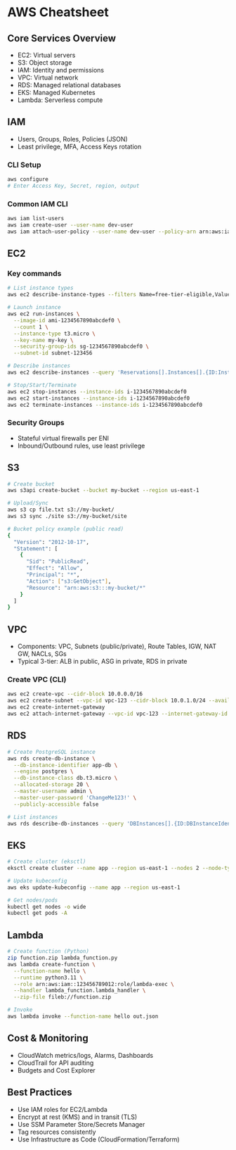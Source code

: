 # AWS Cheatsheet

## Core Services Overview
- EC2: Virtual servers
- S3: Object storage
- IAM: Identity and permissions
- VPC: Virtual network
- RDS: Managed relational databases
- EKS: Managed Kubernetes
- Lambda: Serverless compute

## IAM
- Users, Groups, Roles, Policies (JSON)
- Least privilege, MFA, Access Keys rotation

### CLI Setup
```bash
aws configure
# Enter Access Key, Secret, region, output
```

### Common IAM CLI
```bash
aws iam list-users
aws iam create-user --user-name dev-user
aws iam attach-user-policy --user-name dev-user --policy-arn arn:aws:iam::aws:policy/ReadOnlyAccess
```

## EC2

### Key commands
```bash
# List instance types
aws ec2 describe-instance-types --filters Name=free-tier-eligible,Values=true

# Launch instance
aws ec2 run-instances \
  --image-id ami-1234567890abcdef0 \
  --count 1 \
  --instance-type t3.micro \
  --key-name my-key \
  --security-group-ids sg-1234567890abcdef0 \
  --subnet-id subnet-123456

# Describe instances
aws ec2 describe-instances --query 'Reservations[].Instances[].{ID:InstanceId,Type:InstanceType,State:State.Name,AZ:Placement.AvailabilityZone}' --output table

# Stop/Start/Terminate
aws ec2 stop-instances --instance-ids i-1234567890abcdef0
aws ec2 start-instances --instance-ids i-1234567890abcdef0
aws ec2 terminate-instances --instance-ids i-1234567890abcdef0
```

### Security Groups
- Stateful virtual firewalls per ENI
- Inbound/Outbound rules, use least privilege

## S3
```bash
# Create bucket
aws s3api create-bucket --bucket my-bucket --region us-east-1

# Upload/Sync
aws s3 cp file.txt s3://my-bucket/
aws s3 sync ./site s3://my-bucket/site

# Bucket policy example (public read)
{
  "Version": "2012-10-17",
  "Statement": [
    {
      "Sid": "PublicRead",
      "Effect": "Allow",
      "Principal": "*",
      "Action": ["s3:GetObject"],
      "Resource": "arn:aws:s3:::my-bucket/*"
    }
  ]
}
```

## VPC
- Components: VPC, Subnets (public/private), Route Tables, IGW, NAT GW, NACLs, SGs
- Typical 3-tier: ALB in public, ASG in private, RDS in private

### Create VPC (CLI)
```bash
aws ec2 create-vpc --cidr-block 10.0.0.0/16
aws ec2 create-subnet --vpc-id vpc-123 --cidr-block 10.0.1.0/24 --availability-zone us-east-1a
aws ec2 create-internet-gateway
aws ec2 attach-internet-gateway --vpc-id vpc-123 --internet-gateway-id igw-123
```

## RDS
```bash
# Create PostgreSQL instance
aws rds create-db-instance \
  --db-instance-identifier app-db \
  --engine postgres \
  --db-instance-class db.t3.micro \
  --allocated-storage 20 \
  --master-username admin \
  --master-user-password 'ChangeMe123!' \
  --publicly-accessible false

# List instances
aws rds describe-db-instances --query 'DBInstances[].{ID:DBInstanceIdentifier,Engine:Engine,Status:DBInstanceStatus}' --output table
```

## EKS
```bash
# Create cluster (eksctl)
eksctl create cluster --name app --region us-east-1 --nodes 2 --node-type t3.medium

# Update kubeconfig
aws eks update-kubeconfig --name app --region us-east-1

# Get nodes/pods
kubectl get nodes -o wide
kubectl get pods -A
```

## Lambda
```bash
# Create function (Python)
zip function.zip lambda_function.py
aws lambda create-function \
  --function-name hello \
  --runtime python3.11 \
  --role arn:aws:iam::123456789012:role/lambda-exec \
  --handler lambda_function.lambda_handler \
  --zip-file fileb://function.zip

# Invoke
aws lambda invoke --function-name hello out.json
```

## Cost & Monitoring
- CloudWatch metrics/logs, Alarms, Dashboards
- CloudTrail for API auditing
- Budgets and Cost Explorer

## Best Practices
- Use IAM roles for EC2/Lambda
- Encrypt at rest (KMS) and in transit (TLS)
- Use SSM Parameter Store/Secrets Manager
- Tag resources consistently
- Use Infrastructure as Code (CloudFormation/Terraform)
